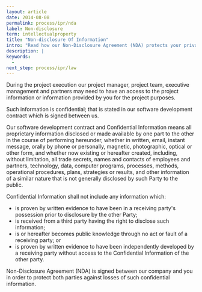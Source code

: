 ```yaml
---
layout: article
date: 2014-08-08
permalink: process/ipr/nda
label: Non-disclosure
term: intellectualproperty
title: "Non-disclosure Of Information"
intro: "Read how our Non-Disclosure Agreement (NDA) protects your private information"
description: |
keywords:
  -
next_step: process/ipr/law
---
```


During the project execution our project manager, project team, executive management and partners
may need to have an access to the project information or information provided by you for the project purposes.

Such information is confidential; that is stated in our software development contract which is
signed between us.

Our software development contract and Confidential Information means all proprietary information
disclosed or made available by one part to the other in the course of performing hereunder, whether
in written, email, instant message, orally by phone or personally, magnetic, photographic, optical
or other form, and whether now existing or hereafter created, including, without limitation, all
trade secrets, names and contacts of employees and partners, technology, data, computer programs,
processes, methods, operational procedures, plans, strategies or results, and other information of a
similar nature that is not generally disclosed by such Party to the public.

Confidential Information shall not include any information which:

 * is proven by written evidence to have been in a receiving party's possession prior to disclosure by the other
    Party;
 * is received from a third party having the right to disclose such information;
 * is or hereafter becomes public knowledge through no act or fault of a receiving party; or
 * is proven by written evidence to have been independently developed by a receiving party without access to
    the Confidential Information of the other party.

Non-Disclosure Agreement (NDA) is signed between our company and you in order to protect both
parties against losses of such confidential information.
